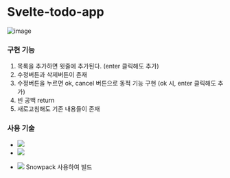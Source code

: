 # Svelte-todo-app

![image](https://github.com/kimdayeon37/Svelte-todo-app/assets/93921784/96afbd5c-ce45-4f27-ba8b-fcd606c82182)

### 구현 기능 
1. 목록을 추가하면 윗줄에 추가된다. (enter 클릭해도 추가) 
2. 수정버튼과 삭제버튼이 존재
3. 수정버튼을 누르면 ok, cancel 버튼으로 동적 기능 구현 (ok 시, enter 클릭해도 추가)
4. 빈 공백 return
5. 새로고침해도 기존 내용들이 존재


### 사용 기술 
-   <img src="https://img.shields.io/badge/svelte-FF3E00?style=for-the-badge&logo=svelte&logoColor=white">

-   <img src="https://img.shields.io/badge/bootstrap-7952B3?style=for-the-badge&logo=bootstrap&logoColor=white">

-  <img src="https://img.shields.io/badge/snowpack-0099E5?style=for-the-badge&logo=snowpack&logoColor=white"> Snowpack 사용하여 빌드  
